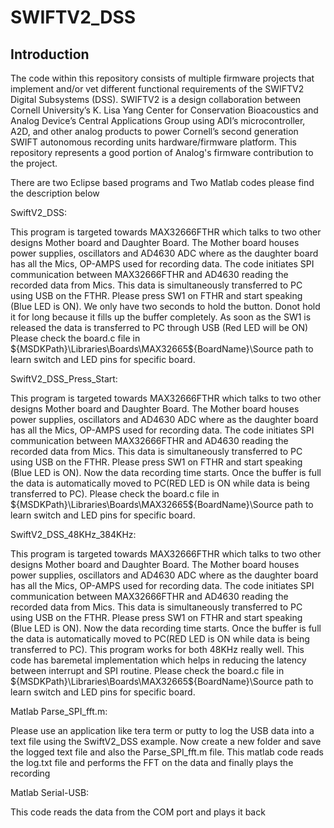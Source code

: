# SWIFTV2_DSS
## Introduction
The code within this repository consists of multiple firmware projects that implement and/or vet different functional requirements of the SWIFTV2 Digital Subsystems (DSS). SWIFTV2 is a design collaboration between Cornell University’s K. Lisa Yang Center for Conservation Bioacoustics and Analog Device’s Central Applications Group using ADI’s microcontroller, A2D, and other analog products to power Cornell’s second generation SWIFT autonomous recording units hardware/firmware platform.  This repository represents a good portion of Analog's firmware contribution to the project.

There are two Eclipse based programs and Two Matlab codes please find the description below

SwiftV2_DSS:

This program is targeted towards MAX32666FTHR which talks to two other designs Mother board and Daughter Board. The Mother board houses power supplies, oscillators and AD4630 ADC where as the daughter board has all the Mics, OP-AMPS used for recording data. The code initiates SPI communication between MAX32666FTHR and AD4630 reading the recorded data from Mics. This data is simultaneously transferred to PC using USB on the FTHR. Please press SW1 on FTHR and start speaking (Blue LED is ON). We only have two seconds to hold the button. Donot hold it for long because it fills up the buffer completely. As soon as the SW1 is released the data is transferred to PC through USB (Red LED will be ON) Please check the board.c file in ${MSDKPath}\Libraries\Boards\MAX32665${BoardName}\Source path to learn switch and LED pins for specific board.

SwiftV2_DSS_Press_Start:

This program is targeted towards MAX32666FTHR which talks to two other designs Mother board and Daughter Board. The Mother board houses power supplies, oscillators and AD4630 ADC where as the daughter board has all the Mics, OP-AMPS used for recording data. The code initiates SPI communication between MAX32666FTHR and AD4630 reading the recorded data from Mics. This data is simultaneously transferred to PC using USB on the FTHR. Please press SW1 on FTHR and start speaking (Blue LED is ON). Now the data recording time starts. Once the buffer is full the data is automatically moved to PC(RED LED is ON while data is being transferred to PC). Please check the board.c file in ${MSDKPath}\Libraries\Boards\MAX32665${BoardName}\Source path to learn switch and LED pins for specific board.

SwiftV2_DSS_48KHz_384KHz:

This program is targeted towards MAX32666FTHR which talks to two other designs Mother board and Daughter Board.  The Mother board houses power supplies, oscillators and AD4630 ADC where as the daughter board has all the Mics, OP-AMPS used for recording data.  The code initiates SPI communication between MAX32666FTHR and AD4630 reading the recorded data from Mics. This data is simultaneously transferred to PC using USB on the FTHR.
Please press SW1 on FTHR and start speaking (Blue LED is ON).  Now the data recording time starts.  Once the buffer is full the data is automatically moved to PC(RED LED is ON while data is being transferred to PC).  This program works for both 48KHz really well. This code has baremetal implementation which helps in reducing the latency between interrupt and SPI routine.
 Please check the board.c file in ${MSDKPath}\Libraries\Boards\MAX32665${BoardName}\Source path to learn switch and LED pins for specific board.


Matlab Parse_SPI_fft.m:

Please use an application like tera term or putty to log the USB data into a text file using the SwiftV2_DSS example. Now create a new folder and save the logged text file and also the Parse_SPI_fft.m file. This matlab code reads the log.txt file and performs the FFT on the data and finally plays the recording

Matlab Serial-USB:

This code reads the data from the COM port and plays it back
